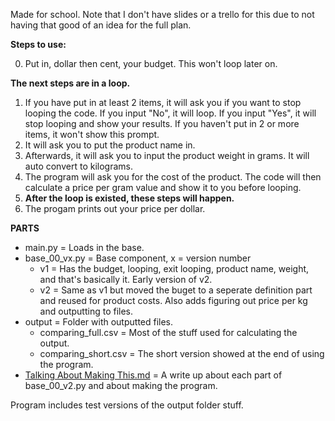 Made for school.
Note that I don't have slides or a trello for this due to not having that good of an idea for the full plan.

**Steps to use:**

  0. Put in, dollar then cent, your budget. This won't loop later on.
  
**The next steps are in a loop.**
  1. If you have put in at least 2 items, it will ask you if you want to stop looping the code. If you input "No", it will loop. If you input "Yes", it will stop looping and show your results. If you haven't put in 2 or more items, it won't show this prompt.
  2. It will ask you to put the product name in.
  3. Afterwards, it will ask you to input the product weight in grams. It will auto convert to kilograms.
  4. The program will ask you for the cost of the product. The code will then calculate a price per gram value and show it to you before looping.
  5. **After the loop is existed, these steps will happen.**
  6. The progam prints out your price per dollar.


**PARTS**

- main.py = Loads in the base.
- base_00_vx.py = Base component, x = version number
  - v1 = Has the budget, looping, exit looping, product name, weight, and that's basically it. Early version of v2.
  - v2 = Same as v1 but moved the buget to a seperate definition part and reused for product costs. Also adds figuring out price per kg and outputting to files.
- output = Folder with outputted files.
  - comparing_full.csv = Most of the stuff used for calculating the output.
  - comparing_short.csv = The short version showed at the end of using the program.
- [Talking About Making This.md](Talking_About_Making_This.md) = A write up about each part of base_00_v2.py and about making the program.

Program includes test versions of the output folder stuff.